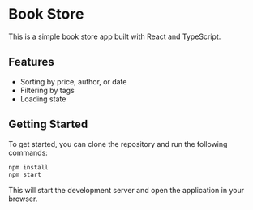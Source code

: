 # Book Store

This is a simple book store app built with React and TypeScript.

## Features

- Sorting by price, author, or date
- Filtering by tags
- Loading state

## Getting Started

To get started, you can clone the repository and run the following commands:

```bash
npm install
npm start
```

This will start the development server and open the application in your browser.
